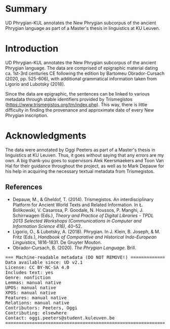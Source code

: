 # Summary

UD Phrygian-KUL annotates the New Phrygian subcorpus of the ancient Phrygian language as part of a Master's thesis in linguistics at KU Leuven.

# Introduction

UD Phrygian-KUL annotates the New Phrygian subcorpus of the ancient Phrygian language. The data are comprised of epigraphic material dating ca. 1st-3rd centuries CE following the edition by Bartomeu Obrador-Cursach (2020, pp. 525-606), with additional grammatical information taken from Ligorio and Lubotsky (2018).

Since the data are epigraphic, the sentences can be linked to various metadata through stable identifiers provided by Trismegistos (https://www.trismegistos.org/tm/index.php). This way, there is little difficulty in finding the provenance and approximate date of every New Phrygian inscription.

# Acknowledgments

The data were annotated by Oggi Peeters as part of a Master's thesis in linguistics at KU Leuven. Thus, it goes without saying that any errors are my own. A big thank-you goes to supervisors Alek Keersmaekers and Toon Van Hal for their guidance throughout the project, as well as to Mark Depauw for his help in acquiring the necessary textual metadata from Trismegistos.

## References

* Depauw, M., & Gheldof, T. (2014). Trismegistos. An interdisciplinary Platform for Ancient World Texts and Related Information. In Ł. Bolikowski, V. Casarosa, P. Goodale, N. Houssos, P. Manghi, J. Schirrwagen (Eds.), *Theory and Practice of Digital Libraries - TPDL 2013 Selected Workshops (Communications in Computer and Information Science 416)*, 40–52.
* Ligorio, O., & Lubotsky, A. (2018). Phrygian. In J. Klein, B. Joseph, & M. Fritz (Eds.), *Handbook of Comparative and Historical Indo-European Linguistics*, 1816-1831. De Gruyter Mouton.
* Obrador-Cursach, B. (2020). *The Phrygian Language*. Brill.

<pre>
=== Machine-readable metadata (DO NOT REMOVE!) ================================
Data available since: UD v2.1
License: CC BY-NC-SA 4.0
Includes text: yes
Genre: nonfiction
Lemmas: manual native
UPOS: manual native
XPOS: manual native
Features: manual native
Relations: manual native
Contributors: Peeters, Oggi
Contributing: elsewhere
Contact: oggi.peeters@student.kuleuven.be
===============================================================================
</pre>
